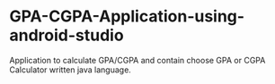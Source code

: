 # GPA-CGPA-Application-using-android-studio
Application to calculate GPA/CGPA and contain choose GPA or CGPA Calculator written java language.
